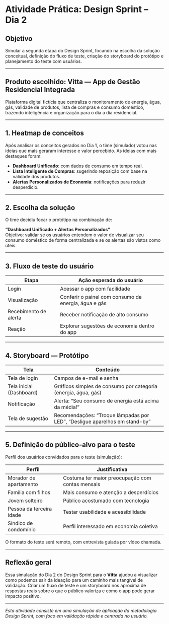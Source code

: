 # Atividade Prática: Design Sprint – Dia 2

## Objetivo  
Simular a segunda etapa do Design Sprint, focando na escolha da solução conceitual, definição do fluxo de teste, criação do storyboard do protótipo e planejamento do teste com usuários.

---

## Produto escolhido: Vitta — App de Gestão Residencial Integrada  

Plataforma digital fictícia que centraliza o monitoramento de energia, água, gás, validade de produtos, lista de compras e consumo doméstico, trazendo inteligência e organização para o dia a dia residencial.

---

## 1. Heatmap de conceitos  

Após analisar os conceitos gerados no Dia 1, o time (simulado) votou nas ideias que mais geraram interesse e valor percebido. As ideias com mais destaques foram:

- **Dashboard Unificado**: com dados de consumo em tempo real.  
- **Lista Inteligente de Compras**: sugerindo reposição com base na validade dos produtos.  
- **Alertas Personalizados de Economia**: notificações para reduzir desperdício.  

---

## 2. Escolha da solução  

O time decidiu focar o protótipo na combinação de:

**“Dashboard Unificado + Alertas Personalizados”**  
Objetivo: validar se os usuários entendem o valor de visualizar seu consumo doméstico de forma centralizada e se os alertas são vistos como úteis.

---

## 3. Fluxo de teste do usuário  

| Etapa | Ação esperada do usuário |
|---|---|
| Login | Acessar o app com facilidade |
| Visualização | Conferir o painel com consumo de energia, água e gás |
| Recebimento de alerta | Receber notificação de alto consumo |
| Reação | Explorar sugestões de economia dentro do app |

---

## 4. Storyboard — Protótipo  

| Tela | Conteúdo |
|---|---|
| Tela de login | Campos de e-mail e senha |
| Tela inicial (Dashboard) | Gráficos simples de consumo por categoria (energia, água, gás) |
| Notificação | Alerta: “Seu consumo de energia está acima da média!” |
| Tela de sugestão | Recomendações: “Troque lâmpadas por LED”, “Desligue aparelhos em stand-by” |

---

## 5. Definição do público-alvo para o teste  

Perfil dos usuários convidados para o teste (simulação):

| Perfil | Justificativa |
|---|---|
| Morador de apartamento | Costuma ter maior preocupação com contas mensais |
| Família com filhos | Mais consumo e atenção a desperdícios |
| Jovem solteiro | Público acostumado com tecnologia |
| Pessoa da terceira idade | Testar usabilidade e acessibilidade |
| Síndico de condomínio | Perfil interessado em economia coletiva |

O formato do teste será remoto, com entrevista guiada por vídeo chamada.

---

## Reflexão geral  

Essa simulação do Dia 2 do Design Sprint para o **Vitta** ajudou a visualizar como podemos sair da ideação para um caminho mais tangível de validação. Criar um fluxo de teste e um storyboard nos aproxima de respostas reais sobre o que o público valoriza e como o app pode gerar impacto positivo.

---

*Esta atividade consiste em uma simulação de aplicação da metodologia Design Sprint, com foco em validação rápida e centrada no usuário.*
